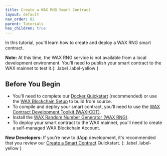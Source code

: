 ```yaml
---
title: Create a WAX RNG Smart Contract
layout: default
nav_order: 82
parent: Tutorials
has_children: true
---
```


In this tutorial, you'll learn how to create and deploy a WAX RNG smart contract.

<strong>Note:</strong> At this time, the WAX RNG service is not available from a local development environment. You'll need to publish your smart contract to the WAX mainnet to test it.{: .label .label-yellow }

## Before You Begin

* You'll need to complete our [Docker Quickstart](/wax-developer/docs/docker_qstart) (recommended) or use the [WAX Blockchain Setup](/wax-developer/docs/blockchain_setup) to build from source.
* To compile and deploy your smart contract, you'll need to use the [WAX Contract Development Toolkit (WAX-CDT)](/wax-developer/docs/cdt).
* Install the [WAX Random Number Generator (WAX RNG)](/wax-developer/docs/rng_setup).
* To deploy your smart contract to the WAX mainnet, you'll need to create a self-managed WAX Blockchain Account.

<strong>New Developers:</strong> If you're new to dApp development, it's recommended that you review our [Create a Smart Contract](/wax-developer/docs/dapp_hello_world) Quickstart.
{: .label .label-yellow }


